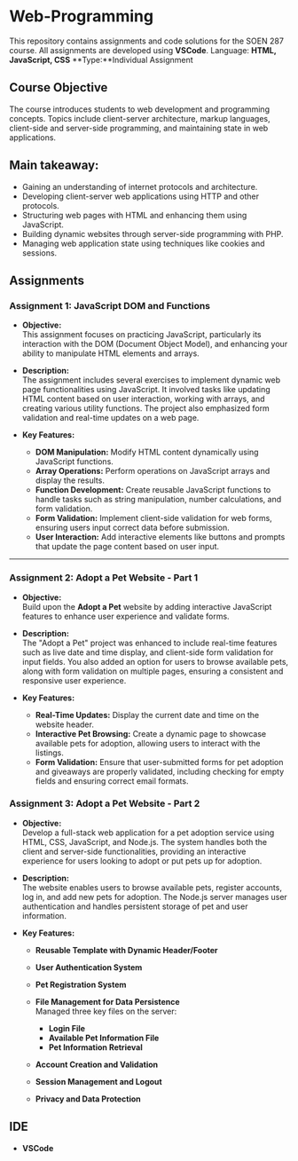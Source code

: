 # Web-Programming

This repository contains assignments and code solutions for the SOEN 287 course. All assignments are developed using **VSCode**. Language: **HTML, JavaScript, CSS**
**Type:**Individual Assignment

## Course Objective

The course introduces students to web development and programming concepts. Topics include client-server architecture, markup languages, client-side and server-side programming, and maintaining state in web applications.

## Main takeaway:

- Gaining an understanding of internet protocols and architecture.
- Developing client-server web applications using HTTP and other protocols.
- Structuring web pages with HTML and enhancing them using JavaScript.
- Building dynamic websites through server-side programming with PHP.
- Managing web application state using techniques like cookies and sessions.

## Assignments

### **Assignment 1: JavaScript DOM and Functions**

- **Objective:**  
  This assignment focuses on practicing JavaScript, particularly its interaction with the DOM (Document Object Model), and enhancing your ability to manipulate HTML elements and arrays.

- **Description:**  
  The assignment includes several exercises to implement dynamic web page functionalities using JavaScript. It involved tasks like updating HTML content based on user interaction, working with arrays, and creating various utility functions. The project also emphasized form validation and real-time updates on a web page.

- **Key Features:**
  - **DOM Manipulation:** Modify HTML content dynamically using JavaScript functions.
  - **Array Operations:** Perform operations on JavaScript arrays and display the results.
  - **Function Development:** Create reusable JavaScript functions to handle tasks such as string manipulation, number calculations, and form validation.
  - **Form Validation:** Implement client-side validation for web forms, ensuring users input correct data before submission.
  - **User Interaction:** Add interactive elements like buttons and prompts that update the page content based on user input.

---

### **Assignment 2: Adopt a Pet Website - Part 1**

- **Objective:**  
  Build upon the **Adopt a Pet** website by adding interactive JavaScript features to enhance user experience and validate forms.

- **Description:**  
  The "Adopt a Pet" project was enhanced to include real-time features such as live date and time display, and client-side form validation for input fields. You also added an option for users to browse available pets, along with form validation on multiple pages, ensuring a consistent and responsive user experience.

- **Key Features:**
  - **Real-Time Updates:** Display the current date and time on the website header.
  - **Interactive Pet Browsing:** Create a dynamic page to showcase available pets for adoption, allowing users to interact with the listings.
  - **Form Validation:** Ensure that user-submitted forms for pet adoption and giveaways are properly validated, including checking for empty fields and ensuring correct email formats.

### **Assignment 3: Adopt a Pet Website - Part 2**

- **Objective:**  
  Develop a full-stack web application for a pet adoption service using HTML, CSS, JavaScript, and Node.js. The system handles both the client and server-side functionalities, providing an interactive experience for users looking to adopt or put pets up for adoption.

- **Description:**  
  The website enables users to browse available pets, register accounts, log in, and add new pets for adoption. The Node.js server manages user authentication and handles persistent storage of pet and user information.

- **Key Features:**

  - **Reusable Template with Dynamic Header/Footer**
  - **User Authentication System**
  - **Pet Registration System**
  - **File Management for Data Persistence**  
    Managed three key files on the server:

    - **Login File**
    - **Available Pet Information File**
    - **Pet Information Retrieval**

  - **Account Creation and Validation**
  - **Session Management and Logout**
  - **Privacy and Data Protection**

## IDE

- **VSCode**
